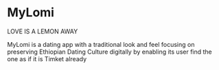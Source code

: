 # MyLomi
LOVE IS A LEMON AWAY

MyLomi is a dating app with a traditional look and feel focusing on preserving Ethiopian Dating Culture digitally by enabling its user find the one as if it is Timket already
